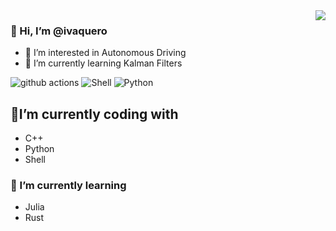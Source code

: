 <img align="right" src="https://github-readme-stats.vercel.app/api?username=ivaquero&show_icons=true&icon_color=805AD5&text_color=718096&bg_color=ffffff&hide_title=true" />

### 👋 Hi, I’m @ivaquero

- 👀 I’m interested in Autonomous Driving
- 🌱 I’m currently learning Kalman Filters

<p>
    <img alt="github actions"
         src="https://img.shields.io/badge/-Github_Actions-black?style=flat&logo=github-actions&logoColor=white"/>
  <img alt="Shell"
         src="https://img.shields.io/badge/-Shell-brightgreen?style=flat&logo=Shell&logoColor=white"/>
  <img alt="Python"
         src="https://img.shields.io/badge/-Python-blue?style=flat&logo=Python&logoColor=white"/>
</p>

## 🔭I’m currently coding with

- C++
- Python
- Shell

### 🌱 I’m currently learning

- Julia
- Rust

